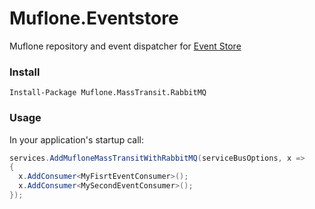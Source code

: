 # Muflone.Eventstore
Muflone repository and event dispatcher for [Event Store](https://eventstore.org "Event store's Homepage")
 
### Install ###
`Install-Package Muflone.MassTransit.RabbitMQ`

### Usage ###

In your application's startup call:

```csharp
services.AddMufloneMassTransitWithRabbitMQ(serviceBusOptions, x =>
{
  x.AddConsumer<MyFisrtEventConsumer>();  
  x.AddConsumer<MySecondEventConsumer>();
});
```
